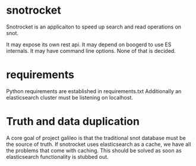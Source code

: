 snotrocket
==========

Snotrocket is an applicaiton to speed up search and read operations on snot.

It may expose its own rest api. It may depend on boogerd to use ES internals. It may have
command line options. None of that is decided.


requirements
============


Python requirements are established in requirements.txt
Additionally an elasticsearch cluster must be listening on localhost.




Truth and data duplication
==========================


A core goal of project galileo is that the traditional snot database must be the source of truth. If snotrocket uses elasticsearch as a cache, we have all the problems that come with caching. This should be solved as soon as elasticsearch functionality is stubbed out.
